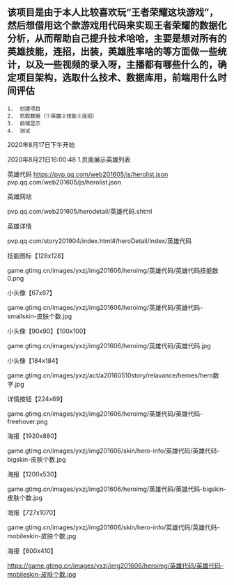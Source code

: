 ## 该项目是由于本人比较喜欢玩“王者荣耀这块游戏”，然后想借用这个款游戏用代码来实现王者荣耀的数据化分析，从而帮助自己提升技术哈哈，主要是想对所有的英雄技能，连招，出装，英雄胜率啥的等方面做一些统计，以及一些视频的录入呀，主播都有哪些什么的，确定项目架构，选取什么技术、数据库用，前端用什么时间评估

    1.	创建项目
    2.	抓取数据（①英雄②技能③连招）
    3.	前端显示
    4.	测试
    
 2020年8月17日下午开始 
 
 
 
 2020年8月21日16:00:48
 1.页面展示英雄列表


英雄代码
https://pvp.qq.com/web201605/js/herolist.json
pvp.qq.com/web201605/js/herolist.json



英雄网站

pvp.qq.com/web201605/herodetail/英雄代码.shtml



英雄详情

pvp.qq.com/story201904/index.html#/heroDetail/index/英雄代码



技能图标【128x128】

game.gtimg.cn/images/yxzj/img201606/heroimg/英雄代码/英雄代码技能数0.png



小头像【67x67】

game.gtimg.cn/images/yxzj/img201606/heroimg/英雄代码/英雄代码-smallskin-皮肤个数.jpg



小头像【90x90】【100x100】

game.gtimg.cn/images/yxzj/img201606/heroimg/英雄代码/英雄代码.jpg



小头像【184x184】

game.gtimg.cn/images/yxzj/act/a20160510story/relavance/heroes/hero数字.jpg



详情按钮【224x69】

game.gtimg.cn/images/yxzj/img201606/heroimg/英雄代码/英雄代码-freehover.png



海报【1920x880】

game.gtimg.cn/images/yxzj/img201606/skin/hero-info/英雄代码/英雄代码-bigskin-皮肤个数.jpg



海报【1200x530】

game.gtimg.cn/images/yxzj/img201606/heroimg/英雄代码/英雄代码-bigskin-皮肤个数.jpg



海报【727x1070】

game.gtimg.cn/images/yxzj/img201606/skin/hero-info/英雄代码/英雄代码-mobileskin-皮肤个数.jpg



海报【600x410】

https://game.gtimg.cn/images/yxzj/img201606/heroimg/英雄代码/英雄代码-mobileskin-皮肤个数.jpg